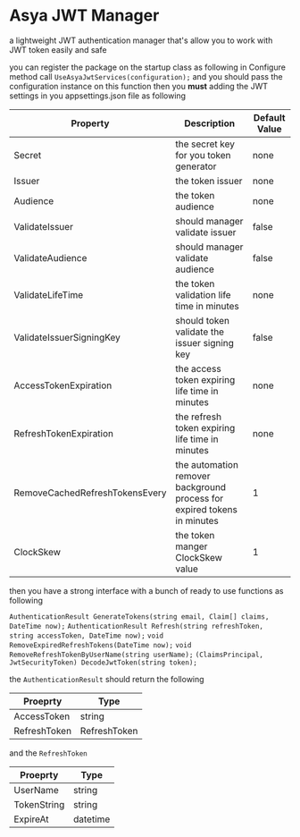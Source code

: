 # Asya JWT Manager

a lightweight JWT authentication manager that's allow you to work with JWT token easily and safe

you can register the package on the startup class as following
in Configure method call
`UseAsyaJwtServices(configuration);` 
and you should pass the configuration instance on this function
then you **must** adding the JWT settings in you appsettings.json file as following

 

| Property                   | Description                                                  | Default Value |
| ------------------------------ | ------------------------------------------------------------ | ------------- |
| Secret                         | the secret key for you token generator                       | none          |
| Issuer                         | the token issuer                                             | none          |
| Audience                       | the token audience                                           | none          |
| ValidateIssuer                 | should manager validate  issuer                              | false         |
| ValidateAudience               | should manager validate audience                             | false         |
| ValidateLifeTime               | the token validation life time in minutes                    | none          |
| ValidateIssuerSigningKey       | should token validate the issuer signing key                 | false         |
| AccessTokenExpiration          | the access token expiring life time in minutes               | none          |
| RefreshTokenExpiration         | the refresh token expiring life time in minutes              | none          |
| RemoveCachedRefreshTokensEvery | the automation remover background process for expired tokens in minutes | 1             |
| ClockSkew                      | the token manger ClockSkew value                             | 1             |

then you have a strong interface with a bunch of ready to use functions as following

`AuthenticationResult GenerateTokens(string email, Claim[] claims, DateTime now);`
`AuthenticationResult Refresh(string refreshToken, string accessToken, DateTime now);`
`void RemoveExpiredRefreshTokens(DateTime now);`
`void RemoveRefreshTokenByUserName(string userName);`
`(ClaimsPrincipal, JwtSecurityToken) DecodeJwtToken(string token);`

the `AuthenticationResult` should return the following

| Proeprty  | Type       |
| ------------ | ------------ |
| AccessToken | string |
| RefreshToken | RefreshToken |

and the `RefreshToken`

| Proeprty  | Type       |
| ----------- | -------- |
| UserName    | string   |
| TokenString | string   |
| ExpireAt    | datetime |

